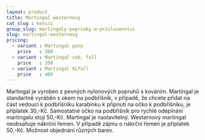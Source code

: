 ```yaml
---
layout: product
title: Martingal westernový
cat_slug : konici
group_slug: martingaly-poprsaky-a-prislusenstvi
slug: martingal-westernovy
pricing:
  - variant : Martingal pony
    price   : 300
  - variant : Martingal cob, full
    price   : 350
  - variant : Martingal XLfull
    price   : 400
---
```


Martingal je vyroben z pevných nylonových popruhů s kováním. 
Martingal je standartně vyráběn s okem na podbříšník, v případě, že chcete přidat na část vedoucí k podbřišníku karabinku k připnutí na očko k podbřišníku, je příplatek 30,-Kč. Samostatné očko na podbřišník pro rychlé odepínání martingalu stojí 50,-Kč.
Martingal je nastavitelný.
Westernový martingal neobsahuje nákrční řemen. V případě zájmu o nákrční řemen je příplatek 50,-Kč.
Možnost objednání různých barev.

